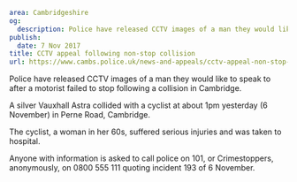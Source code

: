 ```yaml
area: Cambridgeshire
og:
  description: Police have released CCTV images of a man they would like to speak to in connection with a non-stop collision in Cambridge.
publish:
  date: 7 Nov 2017
title: CCTV appeal following non-stop collision
url: https://www.cambs.police.uk/news-and-appeals/cctv-appeal-non-stop-perne-road
```

Police have released CCTV images of a man they would like to speak to after a motorist failed to stop following a collision in Cambridge.

A silver Vauxhall Astra collided with a cyclist at about 1pm yesterday (6 November) in Perne Road, Cambridge.

The cyclist, a woman in her 60s, suffered serious injuries and was taken to hospital.

Anyone with information is asked to call police on 101, or Crimestoppers, anonymously, on 0800 555 111 quoting incident 193 of 6 November.
